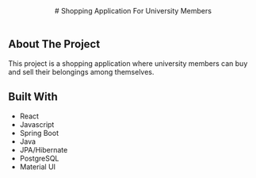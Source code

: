 
<div align="center">
  # Shopping Application For University Members
</div>

<br/>

## About The Project

This project is a shopping application where university members can buy and sell their belongings among themselves.

## Built With

- React
- Javascript
- Spring Boot
- Java
- JPA/Hibernate
- PostgreSQL
- Material UI
